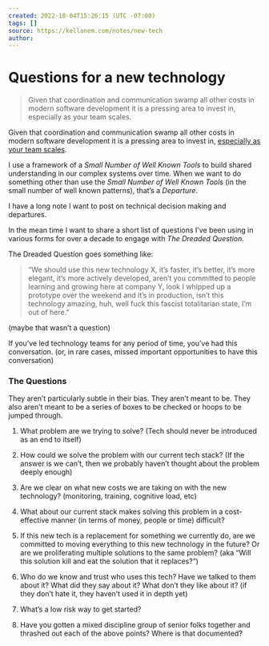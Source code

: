 ```yaml
---
created: 2022-10-04T15:26:15 (UTC -07:00)
tags: []
source: https://kellanem.com/notes/new-tech
author: 
---
```


# Questions for a new technology


> Given that coordination and communication swamp all other costs in modern software development it is a pressing area to invest in, especially as your team scales.

Given that coordination and communication swamp all other costs in modern software development it is a pressing area to invest in, [especially as your team scales](https://kellanem.com/notes/on-team-size).

I use a framework of a _Small Number of Well Known Tools_ to build shared understanding in our complex systems over time. When we want to do something other than use the _Small Number of Well Known Tools_ (in the small number of well known patterns), that’s a _Departure_.

I have a long note I want to post on technical decision making and departures.

In the mean time I want to share a short list of questions I’ve been using in various forms for over a decade to engage with _The Dreaded Question_.

The Dreaded Question goes something like:

> “We should use this new technology X, it’s faster, it’s better, it’s more elegant, it’s more actively developed, aren’t you committed to people learning and growing here at company Y, look I whipped up a prototype over the weekend and it’s in production, isn’t this technology amazing, huh, well fuck this fascist totalitarian state, I’m out of here.”

(maybe that wasn’t a question)

If you’ve led technology teams for any period of time, you’ve had this conversation. (or, in rare cases, missed important opportunities to have this conversation)

### The Questions

They aren’t particularly subtle in their bias. They aren’t meant to be. They also aren’t meant to be a series of boxes to be checked or hoops to be jumped through.

1.  What problem are we trying to solve? (Tech should never be introduced as an end to itself)
    
2.  How could we solve the problem with our current tech stack? (If the answer is we can’t, then we probably haven’t thought about the problem deeply enough)
    
3.  Are we clear on what new costs we are taking on with the new technology? (monitoring, training, cognitive load, etc)
    
4.  What about our current stack makes solving this problem in a cost-effective manner (in terms of money, people or time) difficult?
    
5.  If this new tech is a replacement for something we currently do, are we committed to moving everything to this new technology in the future? Or are we proliferating multiple solutions to the same problem? (aka “Will this solution kill and eat the solution that it replaces?”)
    
6.  Who do we know and trust who uses this tech? Have we talked to them about it? What did they say about it? What don’t they like about it? (if they don’t hate it, they haven’t used it in depth yet)
    
7.  What’s a low risk way to get started?
    
8.  Have you gotten a mixed discipline group of senior folks together and thrashed out each of the above points? Where is that documented?
